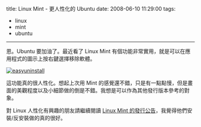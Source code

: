 title: Linux Mint - 更人性化的 Ubuntu
date: 2008-06-10 11:29:00
tags: 
- linux
- mint
- ubuntu
---

恩。Ubuntu 要加油了。最近看了 Linux Mint 有個功能非常實用，就是可以在應用程式的圖示上按右鍵選擇移除軟體。

[![easyuninstall](http://farm4.static.flickr.com/3277/2566862896_3234683976_o.png)](http://www.flickr.com/photos/yurenju/2566862896/ "Flickr 上 yurenju 的 easyuninstall")

這功能真的很人性化。想起上次用 Mint 的感覺還不錯，只是有一點點慢，但是畫面的美觀程度以及小細節做的倒是不錯。我想是可以作為其他發行版本參考的對象。

對 Linux 人性化有興趣的朋友請繼續閱讀 [Linux Mint 的發行公告](http://www.linuxmint.com/rel_elyssa.php)，我覺得他們安裝/反安裝做的真的很好。